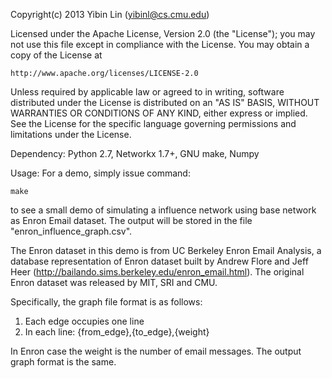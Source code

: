 Copyright(c) 2013 Yibin Lin (yibinl@cs.cmu.edu)

Licensed under the Apache License, Version 2.0 (the "License");
you may not use this file except in compliance with the License.
You may obtain a copy of the License at

    http://www.apache.org/licenses/LICENSE-2.0

Unless required by applicable law or agreed to in writing, software
distributed under the License is distributed on an "AS IS" BASIS,
WITHOUT WARRANTIES OR CONDITIONS OF ANY KIND, either express or implied.
See the License for the specific language governing permissions and
limitations under the License.

Dependency: Python 2.7, Networkx 1.7+, GNU make, Numpy

Usage: For a demo, simply issue command:

    make

to see a small demo of simulating a influence network using base network as Enron Email dataset. The output will be stored in the file "enron_influence_graph.csv".

The Enron dataset in this demo is from UC Berkeley Enron Email Analysis, a database representation of Enron dataset built by Andrew Flore and Jeff Heer (http://bailando.sims.berkeley.edu/enron_email.html). The original Enron dataset was released by MIT, SRI and CMU. 

Specifically, the graph file format is as follows:

1. Each edge occupies one line
2. In each line: {from_edge},{to_edge},{weight}

In Enron case the weight is the number of email messages. The output graph format is the same.

